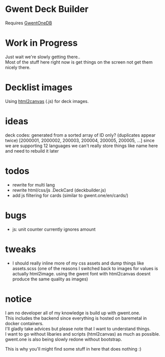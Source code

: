 # Gwent Deck Builder
Requires [GwentOneDB](https://github.com/teddybee-r/GwentOneDB "github.com/teddybee-r/GwentOneDB")  

# Work in Progress
Just wait we're slowly getting there..  
Most of the stuff here right now is get things on the screen not get them nicely there.

# Decklist images
Using [html2canvas](https://html2canvas.hertzen.com/ "html2canvas.hertzen.com") (.js) for deck images.


# ideas
deck codes: generated from a sorted array of ID only? (duplicates appear twice) [2000001, 2000002, 200003, 200004, 200005, 200005, ...]
since we are supporting 12 languages we can't really store things like name here and need to rebuild it later

# todos
- rewrite for multi lang
- rewrite html/css/js .DeckCard (deckbuilder.js)
- add js filtering for cards (similar to gwent.one/en/cards/)

# bugs
- js: unit counter currently ignores amount

# tweaks
- I should really inline more of my css assets and dump things like assets.scss (one of the reasons I switched back to images for values is actually html2image. using the gwent font with html2canvas doesnt produce the same quality as images)

# notice
I am no developer all of my knowledge is build up with gwent.one.  
This includes the backend since everything is hosted on baremetal in docker containers.  
I'll gladly take advices but please note that I want to understand things.  
I want to go without libaries and scripts (html2canvas) as much as possible.  
gwent.one is also being slowly redone without bootstrap.  

This is why you'll might find some stuff in here that does nothing :)